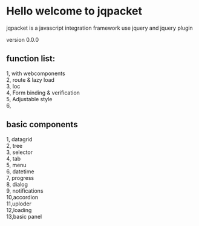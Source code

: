 # Hello welcome to jqpacket 
jqpacket is a javascript integration framework use jquery and jquery plugin<br/>

version 0.0.0


## function list:
1, with webcomponents<br/>
2, route & lazy load<br/>
3, Ioc <br/>
4, Form binding & verification<br/>
5, Adjustable style<br/>
6, 


## basic components
1, datagrid<br/>
2, tree<br/>
3, selector <br/>
4, tab<br/>
5, menu<br/>
6, datetime<br/>
7, progress<br/>
8, dialog<br/>
9, notifications<br/>
10,accordion<br/>
11,uploder<br/>
12,loading<br/>
13,basic panel<br/>

